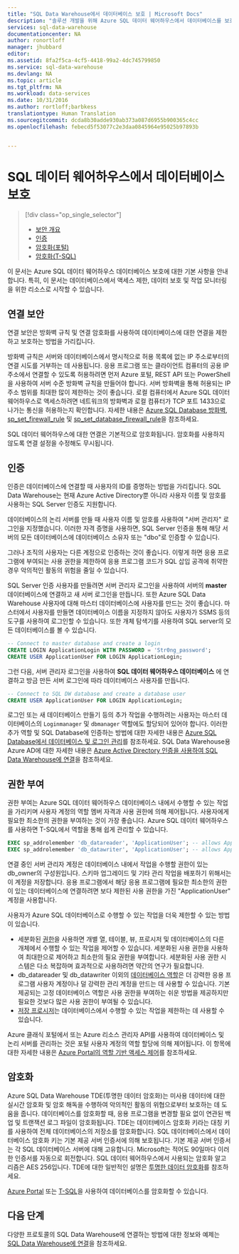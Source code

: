 ```yaml
---
title: "SQL Data Warehouse에서 데이터베이스 보호 | Microsoft Docs"
description: "솔루션 개발을 위해 Azure SQL 데이터 웨어하우스에서 데이터베이스를 보호하는 팁"
services: sql-data-warehouse
documentationcenter: NA
author: ronortloff
manager: jhubbard
editor: 
ms.assetid: 8fa2f5ca-4cf5-4418-99a2-4dc745799850
ms.service: sql-data-warehouse
ms.devlang: NA
ms.topic: article
ms.tgt_pltfrm: NA
ms.workload: data-services
ms.date: 10/31/2016
ms.author: rortloff;barbkess
translationtype: Human Translation
ms.sourcegitcommit: dcda8b30adde930ab373a087d6955b900365c4cc
ms.openlocfilehash: febecd5f53077c2e3daa0845964e95025b97893b


---
```

# <a name="secure-a-database-in-sql-data-warehouse"></a>SQL 데이터 웨어하우스에서 데이터베이스 보호
> [!div class="op_single_selector"]
> * [보안 개요](sql-data-warehouse-overview-manage-security.md)
> * [인증](sql-data-warehouse-authentication.md)
> * [암호화(포털)](sql-data-warehouse-encryption-tde.md)
> * [암호화(T-SQL)](sql-data-warehouse-encryption-tde-tsql.md)
> 
> 

이 문서는 Azure SQL 데이터 웨어하우스 데이터베이스 보호에 대한 기본 사항을 안내합니다. 특히, 이 문서는 데이터베이스에서 액세스 제한, 데이터 보호 및 작업 모니터링을 위한 리소스로 시작할 수 있습니다.

## <a name="connection-security"></a>연결 보안
연결 보안은 방화벽 규칙 및 연결 암호화를 사용하여 데이터베이스에 대한 연결을 제한하고 보호하는 방법을 가리킵니다.

방화벽 규칙은 서버와 데이터베이스에서 명시적으로 허용 목록에 없는 IP 주소로부터의 연결 시도를 거부하는 데 사용됩니다. 응용 프로그램 또는 클라이언트 컴퓨터의 공용 IP 주소에서 연결할 수 있도록 허용하려면 먼저 Azure 포털, REST API 또는 PowerShell을 사용하여 서버 수준 방화벽 규칙을 만들어야 합니다. 서버 방화벽을 통해 허용되는 IP 주소 범위를 최대한 많이 제한하는 것이 좋습니다.  로컬 컴퓨터에서 Azure SQL 데이터 웨어하우스로 액세스하려면 네트워크의 방화벽과 로컬 컴퓨터가 TCP 포트 1433으로 나가는 통신을 허용하는지 확인합니다.  자세한 내용은 [Azure SQL Database 방화벽][Azure SQL Database firewall], [sp_set_firewall_rule][sp_set_firewall_rule] 및 [sp_set_database_firewall_rule][sp_set_database_firewall_rule]을 참조하세요.

SQL 데이터 웨어하우스에 대한 연결은 기본적으로 암호화됩니다.  암호화를 사용하지 않도록 연결 설정을 수정해도 무시됩니다.

## <a name="authentication"></a>인증
인증은 데이터베이스에 연결할 때 사용자의 ID를 증명하는 방법을 가리킵니다. SQL Data Warehouse는 현재 Azure Active Directory뿐 아니라 사용자 이름 및 암호를 사용하는 SQL Server 인증도 지원합니다. 

데이터베이스의 논리 서버를 만들 때 사용자 이름 및 암호를 사용하여 "서버 관리자" 로그인을 지정했습니다. 이러한 자격 증명을 사용하면, SQL Server 인증을 통해 해당 서버의 모든 데이터베이스에 데이터베이스 소유자 또는 "dbo"로 인증할 수 있습니다.

그러나 조직의 사용자는 다른 계정으로 인증하는 것이 좋습니다. 이렇게 하면 응용 프로그램에 부여되는 사용 권한을 제한하여 응용 프로그램 코드가 SQL 삽입 공격에 취약한 경우 악의적인 활동의 위험을 줄일 수 있습니다. 

SQL Server 인증 사용자를 만들려면 서버 관리자 로그인을 사용하여 서버의 **master** 데이터베이스에 연결하고 새 서버 로그인을 만듭니다.  또한 Azure SQL Data Warehouse 사용자에 대해 마스터 데이터베이스에 사용자를 만드는 것이 좋습니다. 마스터에서 사용자를 만들면 데이터베이스 이름을 지정하지 않아도 사용자가 SSMS 등의 도구를 사용하여 로그인할 수 있습니다.  또한 개체 탐색기를 사용하여 SQL server의 모든 데이터베이스를 볼 수 있습니다.

```sql
-- Connect to master database and create a login
CREATE LOGIN ApplicationLogin WITH PASSWORD = 'Str0ng_password';
CREATE USER ApplicationUser FOR LOGIN ApplicationLogin;
```

그런 다음, 서버 관리자 로그인을 사용하여 **SQL 데이터 웨어하우스 데이터베이스** 에 연결하고 방금 만든 서버 로그인에 따라 데이터베이스 사용자를 만듭니다.

```sql
-- Connect to SQL DW database and create a database user
CREATE USER ApplicationUser FOR LOGIN ApplicationLogin;
```

로그인 또는 새 데이터베이스 만들기 등의 추가 작업을 수행하려는 사용자는 마스터 데이터베이스의 `Loginmanager` 및 `dbmanager` 역할에도 할당되어 있어야 합니다. 이러한 추가 역할 및 SQL Database에 인증하는 방법에 대한 자세한 내용은 [Azure SQL Database에서 데이터베이스 및 로그인 관리][Managing databases and logins in Azure SQL Database]를 참조하세요.  SQL Data Warehouse용 Azure AD에 대한 자세한 내용은 [Azure Active Directory 인증을 사용하여 SQL Data Warehouse에 연결][Connecting to SQL Data Warehouse By Using Azure Active Directory Authentication]을 참조하세요.

## <a name="authorization"></a>권한 부여
권한 부여는 Azure SQL 데이터 웨어하우스 데이터베이스 내에서 수행할 수 있는 작업을 가리키며 사용자 계정의 역할 멤버 자격과 사용 권한에 의해 제어됩니다. 사용자에게 필요한 최소한의 권한을 부여하는 것이 가장 좋습니다. Azure SQL 데이터 웨어하우스를 사용하면 T-SQL에서 역할을 통해 쉽게 관리할 수 있습니다.

```sql
EXEC sp_addrolemember 'db_datareader', 'ApplicationUser'; -- allows ApplicationUser to read data
EXEC sp_addrolemember 'db_datawriter', 'ApplicationUser'; -- allows ApplicationUser to write data
```

연결 중인 서버 관리자 계정은 데이터베이스 내에서 작업을 수행할 권한이 있는 db_owner의 구성원입니다. 스키마 업그레이드 및 기타 관리 작업을 배포하기 위해서는 이 계정을 저장합니다. 응용 프로그램에서 해당 응용 프로그램에 필요한 최소한의 권한이 있는 데이터베이스에 연결하려면 보다 제한된 사용 권한을 가진 "ApplicationUser" 계정을 사용합니다.

사용자가 Azure SQL 데이터베이스로 수행할 수 있는 작업을 더욱 제한할 수 있는 방법이 있습니다.

* 세분화된 [권한][Permissions]을 사용하면 개별 열, 테이블, 뷰, 프로시저 및 데이터베이스의 다른 개체에서 수행할 수 있는 작업을 제어할 수 있습니다. 세분화된 사용 권한을 사용하여 최대한으로 제어하고 최소한의 필요 권한을 부여합니다. 세분화된 사용 권한 시스템은 다소 복잡하며 효과적으로 사용하려면 약간의 연구가 필요합니다.
* db_datareader 및 db_datawriter 이외의 [데이터베이스 역할][Database roles]은 더 강력한 응용 프로그램 사용자 계정이나 덜 강력한 관리 계정을 만드는 데 사용할 수 있습니다. 기본 제공되는 고정 데이터베이스 역할은 사용 권한을 부여하는 쉬운 방법을 제공하지만 필요한 것보다 많은 사용 권한이 부여될 수 있습니다.
* [저장 프로시저][Stored procedures]는 데이터베이스에서 수행할 수 있는 작업을 제한하는 데 사용할 수 있습니다.

Azure 클래식 포털에서 또는 Azure 리소스 관리자 API를 사용하여 데이터베이스 및 논리 서버를 관리하는 것은 포털 사용자 계정의 역할 할당에 의해 제어됩니다. 이 항목에 대한 자세한 내용은 [Azure Portal의 역할 기반 액세스 제어][Role-based access control in Azure Portal]를 참조하세요.

## <a name="encryption"></a>암호화
Azure SQL Data Warehouse TDE(투명한 데이터 암호화)는 미사용 데이터에 대한 실시간 암호화 및 암호 해독을 수행하여 악의적인 활동의 위협으로부터 보호하는 데 도움을 줍니다.  데이터베이스를 암호화할 때, 응용 프로그램을 변경할 필요 없이 연관된 백업 및 트랜잭션 로그 파일이 암호화됩니다. TDE는 데이터베이스 암호화 키라는 대칭 키를 사용하여 전체 데이터베이스의 저장소를 암호화합니다. SQL 데이터베이스에서 데이터베이스 암호화 키는 기본 제공 서버 인증서에 의해 보호됩니다. 기본 제공 서버 인증서는 각 SQL 데이터베이스 서버에 대해 고유합니다. Microsoft는 적어도 90일마다 이러한 인증서를 자동으로 회전합니다. SQL 데이터 웨어하우스에서 사용되는 암호화 알고리즘은 AES 256입니다. TDE에 대한 일반적인 설명은 [투명한 데이터 암호화][Transparent Data Encryption]를 참조하세요.

[Azure Portal][Encryption with Portal] 또는 [T-SQL][Encryption with TSQL]을 사용하여 데이터베이스를 암호화할 수 있습니다.

## <a name="next-steps"></a>다음 단계
다양한 프로토콜의 SQL Data Warehouse에 연결하는 방법에 대한 정보와 예제는 [SQL Data Warehouse에 연결][Connect to SQL Data Warehouse]을 참조하세요.

<!--Image references-->

<!--Article references-->
[Connect to SQL Data Warehouse]: ./sql-data-warehouse-connect-overview.md
[Encryption with Portal]: ./sql-data-warehouse-encryption-tde.md
[Encryption with TSQL]: ./sql-data-warehouse-encryption-tde-tsql.md
[Connecting to SQL Data Warehouse By Using Azure Active Directory Authentication]: ./sql-data-warehouse-authentication.md

<!--MSDN references-->
[Azure SQL Database firewall]: https://msdn.microsoft.com/library/ee621782.aspx
[sp_set_firewall_rule]: https://msdn.microsoft.com/library/dn270017.aspx
[sp_set_database_firewall_rule]: https://msdn.microsoft.com/library/dn270010.aspx
[Database roles]: https://msdn.microsoft.com/library/ms189121.aspx
[Managing databases and logins in Azure SQL Database]: https://msdn.microsoft.com/library/ee336235.aspx
[Permissions]: https://msdn.microsoft.com/library/ms191291.aspx
[Stored procedures]: https://msdn.microsoft.com/library/ms190782.aspx
[Transparent Data Encryption]: https://msdn.microsoft.com/library/bb934049.aspx
[Azure portal]: https://portal.azure.com/

<!--Other Web references-->
[Role-based access control in Azure Portal]: https://azure.microsoft.com/documentation/articles/role-based-access-control-configure



<!--HONumber=Feb17_HO2-->


